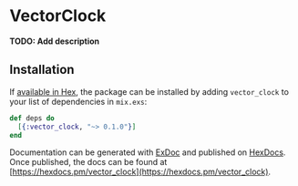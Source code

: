 # VectorClock

**TODO: Add description**

## Installation

If [available in Hex](https://hex.pm/docs/publish), the package can be installed
by adding `vector_clock` to your list of dependencies in `mix.exs`:

```elixir
def deps do
  [{:vector_clock, "~> 0.1.0"}]
end
```

Documentation can be generated with [ExDoc](https://github.com/elixir-lang/ex_doc)
and published on [HexDocs](https://hexdocs.pm). Once published, the docs can
be found at [https://hexdocs.pm/vector_clock](https://hexdocs.pm/vector_clock).

